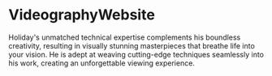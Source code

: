 # VideographyWebsite
Holiday's unmatched technical expertise complements his boundless creativity, resulting in visually stunning masterpieces that breathe life into your vision. He is adept at weaving cutting-edge techniques seamlessly into his work, creating an unforgettable viewing experience.
